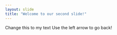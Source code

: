 ```yaml
---
layout: slide
title: "Welcome to our second slide!"
---
```

Change this to my text
Use the left arrow to go back!
